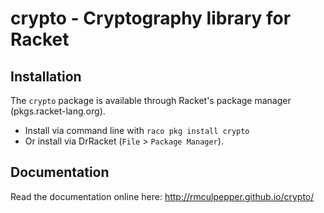 # crypto - Cryptography library for Racket

## Installation

The `crypto` package is available through Racket's package manager (pkgs.racket-lang.org).
- Install via command line with `raco pkg install crypto`
- Or install via DrRacket (`File` > `Package Manager`).

## Documentation

Read the documentation online here: http://rmculpepper.github.io/crypto/
